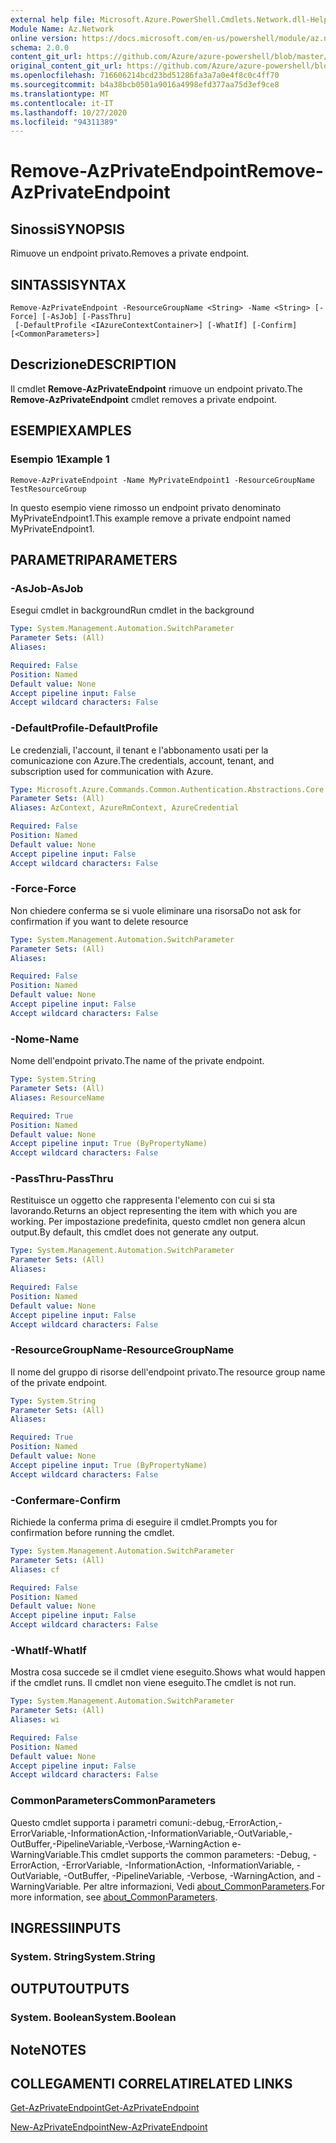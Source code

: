 ```yaml
---
external help file: Microsoft.Azure.PowerShell.Cmdlets.Network.dll-Help.xml
Module Name: Az.Network
online version: https://docs.microsoft.com/en-us/powershell/module/az.network/remove-azprivateendpoint
schema: 2.0.0
content_git_url: https://github.com/Azure/azure-powershell/blob/master/src/Network/Network/help/Remove-AzPrivateEndpoint.md
original_content_git_url: https://github.com/Azure/azure-powershell/blob/master/src/Network/Network/help/Remove-AzPrivateEndpoint.md
ms.openlocfilehash: 716606214bcd23bd51286fa3a7a0e4f8c0c4ff70
ms.sourcegitcommit: b4a38bcb0501a9016a4998efd377aa75d3ef9ce8
ms.translationtype: MT
ms.contentlocale: it-IT
ms.lasthandoff: 10/27/2020
ms.locfileid: "94311389"
---
```

# <span data-ttu-id="a07a6-101">Remove-AzPrivateEndpoint</span><span class="sxs-lookup"><span data-stu-id="a07a6-101">Remove-AzPrivateEndpoint</span></span>

## <span data-ttu-id="a07a6-102">Sinossi</span><span class="sxs-lookup"><span data-stu-id="a07a6-102">SYNOPSIS</span></span>
<span data-ttu-id="a07a6-103">Rimuove un endpoint privato.</span><span class="sxs-lookup"><span data-stu-id="a07a6-103">Removes a private endpoint.</span></span>

## <span data-ttu-id="a07a6-104">SINTASSI</span><span class="sxs-lookup"><span data-stu-id="a07a6-104">SYNTAX</span></span>

```
Remove-AzPrivateEndpoint -ResourceGroupName <String> -Name <String> [-Force] [-AsJob] [-PassThru]
 [-DefaultProfile <IAzureContextContainer>] [-WhatIf] [-Confirm] [<CommonParameters>]
```

## <span data-ttu-id="a07a6-105">Descrizione</span><span class="sxs-lookup"><span data-stu-id="a07a6-105">DESCRIPTION</span></span>
<span data-ttu-id="a07a6-106">Il cmdlet **Remove-AzPrivateEndpoint** rimuove un endpoint privato.</span><span class="sxs-lookup"><span data-stu-id="a07a6-106">The **Remove-AzPrivateEndpoint** cmdlet removes a private endpoint.</span></span> 

## <span data-ttu-id="a07a6-107">ESEMPI</span><span class="sxs-lookup"><span data-stu-id="a07a6-107">EXAMPLES</span></span>

### <span data-ttu-id="a07a6-108">Esempio 1</span><span class="sxs-lookup"><span data-stu-id="a07a6-108">Example 1</span></span>
```
Remove-AzPrivateEndpoint -Name MyPrivateEndpoint1 -ResourceGroupName TestResourceGroup
```

<span data-ttu-id="a07a6-109">In questo esempio viene rimosso un endpoint privato denominato MyPrivateEndpoint1.</span><span class="sxs-lookup"><span data-stu-id="a07a6-109">This example remove a private endpoint named MyPrivateEndpoint1.</span></span>

## <span data-ttu-id="a07a6-110">PARAMETRI</span><span class="sxs-lookup"><span data-stu-id="a07a6-110">PARAMETERS</span></span>

### <span data-ttu-id="a07a6-111">-AsJob</span><span class="sxs-lookup"><span data-stu-id="a07a6-111">-AsJob</span></span>
<span data-ttu-id="a07a6-112">Esegui cmdlet in background</span><span class="sxs-lookup"><span data-stu-id="a07a6-112">Run cmdlet in the background</span></span>

```yaml
Type: System.Management.Automation.SwitchParameter
Parameter Sets: (All)
Aliases:

Required: False
Position: Named
Default value: None
Accept pipeline input: False
Accept wildcard characters: False
```

### <span data-ttu-id="a07a6-113">-DefaultProfile</span><span class="sxs-lookup"><span data-stu-id="a07a6-113">-DefaultProfile</span></span>
<span data-ttu-id="a07a6-114">Le credenziali, l'account, il tenant e l'abbonamento usati per la comunicazione con Azure.</span><span class="sxs-lookup"><span data-stu-id="a07a6-114">The credentials, account, tenant, and subscription used for communication with Azure.</span></span>

```yaml
Type: Microsoft.Azure.Commands.Common.Authentication.Abstractions.Core.IAzureContextContainer
Parameter Sets: (All)
Aliases: AzContext, AzureRmContext, AzureCredential

Required: False
Position: Named
Default value: None
Accept pipeline input: False
Accept wildcard characters: False
```

### <span data-ttu-id="a07a6-115">-Force</span><span class="sxs-lookup"><span data-stu-id="a07a6-115">-Force</span></span>
<span data-ttu-id="a07a6-116">Non chiedere conferma se si vuole eliminare una risorsa</span><span class="sxs-lookup"><span data-stu-id="a07a6-116">Do not ask for confirmation if you want to delete resource</span></span>

```yaml
Type: System.Management.Automation.SwitchParameter
Parameter Sets: (All)
Aliases:

Required: False
Position: Named
Default value: None
Accept pipeline input: False
Accept wildcard characters: False
```

### <span data-ttu-id="a07a6-117">-Nome</span><span class="sxs-lookup"><span data-stu-id="a07a6-117">-Name</span></span>
<span data-ttu-id="a07a6-118">Nome dell'endpoint privato.</span><span class="sxs-lookup"><span data-stu-id="a07a6-118">The name of the private endpoint.</span></span>

```yaml
Type: System.String
Parameter Sets: (All)
Aliases: ResourceName

Required: True
Position: Named
Default value: None
Accept pipeline input: True (ByPropertyName)
Accept wildcard characters: False
```

### <span data-ttu-id="a07a6-119">-PassThru</span><span class="sxs-lookup"><span data-stu-id="a07a6-119">-PassThru</span></span>
<span data-ttu-id="a07a6-120">Restituisce un oggetto che rappresenta l'elemento con cui si sta lavorando.</span><span class="sxs-lookup"><span data-stu-id="a07a6-120">Returns an object representing the item with which you are working.</span></span>
<span data-ttu-id="a07a6-121">Per impostazione predefinita, questo cmdlet non genera alcun output.</span><span class="sxs-lookup"><span data-stu-id="a07a6-121">By default, this cmdlet does not generate any output.</span></span>

```yaml
Type: System.Management.Automation.SwitchParameter
Parameter Sets: (All)
Aliases:

Required: False
Position: Named
Default value: None
Accept pipeline input: False
Accept wildcard characters: False
```

### <span data-ttu-id="a07a6-122">-ResourceGroupName</span><span class="sxs-lookup"><span data-stu-id="a07a6-122">-ResourceGroupName</span></span>
<span data-ttu-id="a07a6-123">Il nome del gruppo di risorse dell'endpoint privato.</span><span class="sxs-lookup"><span data-stu-id="a07a6-123">The resource group name of the private endpoint.</span></span>

```yaml
Type: System.String
Parameter Sets: (All)
Aliases:

Required: True
Position: Named
Default value: None
Accept pipeline input: True (ByPropertyName)
Accept wildcard characters: False
```

### <span data-ttu-id="a07a6-124">-Confermare</span><span class="sxs-lookup"><span data-stu-id="a07a6-124">-Confirm</span></span>
<span data-ttu-id="a07a6-125">Richiede la conferma prima di eseguire il cmdlet.</span><span class="sxs-lookup"><span data-stu-id="a07a6-125">Prompts you for confirmation before running the cmdlet.</span></span>

```yaml
Type: System.Management.Automation.SwitchParameter
Parameter Sets: (All)
Aliases: cf

Required: False
Position: Named
Default value: None
Accept pipeline input: False
Accept wildcard characters: False
```

### <span data-ttu-id="a07a6-126">-WhatIf</span><span class="sxs-lookup"><span data-stu-id="a07a6-126">-WhatIf</span></span>
<span data-ttu-id="a07a6-127">Mostra cosa succede se il cmdlet viene eseguito.</span><span class="sxs-lookup"><span data-stu-id="a07a6-127">Shows what would happen if the cmdlet runs.</span></span>
<span data-ttu-id="a07a6-128">Il cmdlet non viene eseguito.</span><span class="sxs-lookup"><span data-stu-id="a07a6-128">The cmdlet is not run.</span></span>

```yaml
Type: System.Management.Automation.SwitchParameter
Parameter Sets: (All)
Aliases: wi

Required: False
Position: Named
Default value: None
Accept pipeline input: False
Accept wildcard characters: False
```

### <span data-ttu-id="a07a6-129">CommonParameters</span><span class="sxs-lookup"><span data-stu-id="a07a6-129">CommonParameters</span></span>
<span data-ttu-id="a07a6-130">Questo cmdlet supporta i parametri comuni:-debug,-ErrorAction,-ErrorVariable,-InformationAction,-InformationVariable,-OutVariable,-OutBuffer,-PipelineVariable,-Verbose,-WarningAction e-WarningVariable.</span><span class="sxs-lookup"><span data-stu-id="a07a6-130">This cmdlet supports the common parameters: -Debug, -ErrorAction, -ErrorVariable, -InformationAction, -InformationVariable, -OutVariable, -OutBuffer, -PipelineVariable, -Verbose, -WarningAction, and -WarningVariable.</span></span> <span data-ttu-id="a07a6-131">Per altre informazioni, Vedi [about_CommonParameters](http://go.microsoft.com/fwlink/?LinkID=113216).</span><span class="sxs-lookup"><span data-stu-id="a07a6-131">For more information, see [about_CommonParameters](http://go.microsoft.com/fwlink/?LinkID=113216).</span></span>

## <span data-ttu-id="a07a6-132">INGRESSI</span><span class="sxs-lookup"><span data-stu-id="a07a6-132">INPUTS</span></span>

### <span data-ttu-id="a07a6-133">System. String</span><span class="sxs-lookup"><span data-stu-id="a07a6-133">System.String</span></span>

## <span data-ttu-id="a07a6-134">OUTPUT</span><span class="sxs-lookup"><span data-stu-id="a07a6-134">OUTPUTS</span></span>

### <span data-ttu-id="a07a6-135">System. Boolean</span><span class="sxs-lookup"><span data-stu-id="a07a6-135">System.Boolean</span></span>

## <span data-ttu-id="a07a6-136">Note</span><span class="sxs-lookup"><span data-stu-id="a07a6-136">NOTES</span></span>

## <span data-ttu-id="a07a6-137">COLLEGAMENTI CORRELATI</span><span class="sxs-lookup"><span data-stu-id="a07a6-137">RELATED LINKS</span></span>

[<span data-ttu-id="a07a6-138">Get-AzPrivateEndpoint</span><span class="sxs-lookup"><span data-stu-id="a07a6-138">Get-AzPrivateEndpoint</span></span>](./Get-AzPrivateEndpoint.md)

[<span data-ttu-id="a07a6-139">New-AzPrivateEndpoint</span><span class="sxs-lookup"><span data-stu-id="a07a6-139">New-AzPrivateEndpoint</span></span>](./New-AzPrivateEndpoint.md)